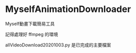 # MyselfAnimationDownloader
Myself動畫下載簡易工具

記得處理好 ffmpeg 的環境

allVideoDownload20201003.py 是已完成的主要檔案
